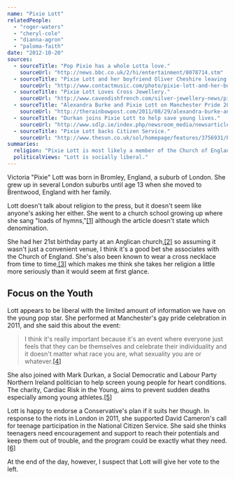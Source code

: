 ```yaml
---
name: "Pixie Lott"
relatedPeople:
  - "roger-waters"
  - "cheryl-cole"
  - "dianna-agron"
  - "paloma-faith"
date: "2012-10-20"
sources:
  - sourceTitle: "Pop Pixie has a whole Lotta love."
    sourceUrl: "http://news.bbc.co.uk/2/hi/entertainment/8078714.stm"
  - sourceTitle: "Pixie Lott and her boyfriend Oliver Cheshire leaving her 21st birthday…"
    sourceUrl: "http://www.contactmusic.com/photo/pixie-lott-and-her-boyfriend-oliver-cheshire-leaving-her-21st_3681212"
  - sourceTitle: "Pixie Lott Loves Cross Jewellery."
    sourceUrl: "http://www.cavendishfrench.com/silver-jewellery-news/pixie-lott-loves-cross-jewellery_23305"
  - sourceTitle: "Alexandra Burke and Pixie Lott on Manchester Pride 2011."
    sourceUrl: "http://therainbowpost.com/2011/08/29/alexandra-burke-and-pixie-lott-on-manchester-pride-2011/"
  - sourceTitle: "Durkan joins Pixie Lott to help save young lives."
    sourceUrl: "http://www.sdlp.ie/index.php/newsroom_media/newsarticle/durkan_joins_pixie_lott_to_help_save_young_lives/"
  - sourceTitle: "Pixie Lott backs Citizen Service."
    sourceUrl: "http://www.thesun.co.uk/sol/homepage/features/3756931/Pixie-Lott-backs-Citizen-Service.html"
summaries:
  religion: "Pixie Lott is most likely a member of the Church of England."
  politicalViews: "Lott is socially liberal."
---
```


Victoria "Pixie" Lott was born in Bromley, England, a suburb of London. She grew up in several London suburbs until age 13 when she moved to Brentwood, England with her family.

Lott doesn't talk about religion to the press, but it doesn't seem like anyone's asking her either. She went to a church school growing up where she sang "loads of hymns,"<a class="source-citation" href="#http%3A%2F%2Fnews.bbc.co.uk%2F2%2Fhi%2Fentertainment%2F8078714.stm" title="Pop Pixie has a whole Lotta love.">[1]</a> although the article doesn't state which denomination.

She had her 21st birthday party at an Anglican church,<a class="source-citation" href="#http%3A%2F%2Fwww.contactmusic.com%2Fphoto%2Fpixie-lott-and-her-boyfriend-oliver-cheshire-leaving-her-21st_3681212" title="Pixie Lott and her boyfriend Oliver Cheshire leaving her 21st birthday…">[2]</a> so assuming it wasn't just a convenient venue, I think it's a good bet she associates with the Church of England. She's also been known to wear a cross necklace from time to time,<a class="source-citation" href="#http%3A%2F%2Fwww.cavendishfrench.com%2Fsilver-jewellery-news%2Fpixie-lott-loves-cross-jewellery_23305" title="Pixie Lott Loves Cross Jewellery.">[3]</a> which makes me think she takes her religion a little more seriously than it would seem at first glance.


## Focus on the Youth

Lott appears to be liberal with the limited amount of information we have on the young pop star. She performed at Manchester's gay pride celebration in 2011, and she said this about the event:

>I think it's really important because it's an event where everyone just feels that they can be themselves and celebrate their individuality and it doesn't matter what race you are, what sexuality you are or whatever.<a class="source-citation" href="#http%3A%2F%2Ftherainbowpost.com%2F2011%2F08%2F29%2Falexandra-burke-and-pixie-lott-on-manchester-pride-2011%2F" title="Alexandra Burke and Pixie Lott on Manchester Pride 2011.">[4]</a>

She also joined with Mark Durkan, a Social Democratic and Labour Party Northern Ireland politician to help screen young people for heart conditions. The charity, Cardiac Risk in the Young, aims to prevent sudden deaths especially among young athletes.<a class="source-citation" href="#http%3A%2F%2Fwww.sdlp.ie%2Findex.php%2Fnewsroom_media%2Fnewsarticle%2Fdurkan_joins_pixie_lott_to_help_save_young_lives%2F" title="Durkan joins Pixie Lott to help save young lives.">[5]</a>

Lott is happy to endorse a Conservative's plan if it suits her though. In response to the riots in London in 2011, she supported David Cameron's call for teenage participation in the National Citizen Service. She said she thinks teenagers need encouragement and support to reach their potentials and keep them out of trouble, and the program could be exactly what they need.<a class="source-citation" href="#http%3A%2F%2Fwww.thesun.co.uk%2Fsol%2Fhomepage%2Ffeatures%2F3756931%2FPixie-Lott-backs-Citizen-Service.html" title="Pixie Lott backs Citizen Service.">[6]</a>

At the end of the day, however, I suspect that Lott will give her vote to the left.